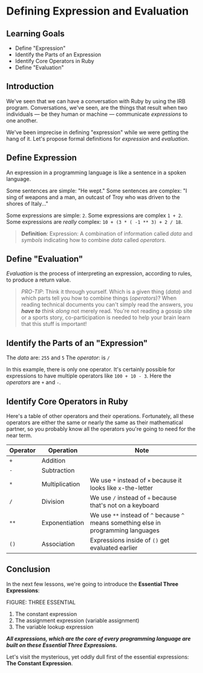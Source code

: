 # Defining Expression and Evaluation

## Learning Goals

* Define "Expression"
* Identify the Parts of an Expression
* Identify Core Operators in Ruby
* Define "Evaluation"

## Introduction

We've seen that we can have a conversation with Ruby by using the IRB program.
Conversations, we've seen, are the things that result when two individuals
&mdash; be they human or machine &mdash; communicate _expressions_ to one
another.

We've been imprecise in defining "expression" while we were getting the hang
of it. Let's propose formal definitions for _expression_ and _evaluation_.

## Define Expression

An expression in a programming language is like a sentence in a spoken
language.

Some sentences are simple: "He wept." Some sentences are complex: "I sing of
weapons and a man, an outcast of Troy who was driven to the shores of Italy..."

Some expressions are simple: `2`. Some expressions are complex `1 + 2`. Some
expressions are _really_ complex: `10 + (3 * ( -1 ** 3) + 2 / 18`.

> **Definition**: Expression: A combination of information called _data_ and
> _symbols_ indicating how to combine _data_ called _operators_.

## Define "Evaluation"

_Evaluation_ is the process of interpreting an expression, according to rules,
to produce a return value.


> *PRO-TIP*: Think it through yourself. Which is a given thing (_data_) and
> which parts tell you how to combine things (_operators_)?  When reading
> technical documents you can't simply read the answers, you ***have to***
> _think along_ not merely read.  You're not reading a gossip site or a sports
> story, co-participation is needed to help your brain learn that this stuff is
> important!

## Identify the Parts of an "Expression"

The _data_ are: `255` and `5`
The _operator_: is `/`

In this example, there is only one operator. It's certainly possible for
expressions to have multiple operators like `100 + 10 - 3`. Here the
_operators_ are `+` and `-`.

## Identify Core Operators in Ruby

Here's a table of other operators and their operations. Fortunately, all these
operators are either the same or nearly the same as their mathematical partner,
so you probably know all the operators you're going to need for the near term.

|Operator|Operation|Note|
|--------|---------|----|
| `+` | Addition ||
| `-` | Subtraction ||
| `*` | Multiplication | We use `*` instead of `×` because it looks like `x`-the-letter|
| `/` | Division | We use `/` instead of `÷` because that's not on a keyboard|
| `**` | Exponentiation | We use `**` instead of `^` because `^` means something else in programming languages|
| `()` | Association | Expressions inside of `()` get evaluated earlier|

## Conclusion

In the next few lessons, we're going to introduce the **Essential Three
Expressions**:

FIGURE: THREE ESSENTIAL

1. The constant expression
2. The assignment expression (variable assignment)
3. The variable lookup expression

***All expressions, which are the core of every programming language are built
on these Essential Three Expressions.***

Let's visit the mysterious, yet oddly dull first of the essential expressions:
**The Constant Expression**.
